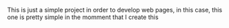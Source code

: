 This is just a simple project in order to develop web pages, in this case, this one is pretty simple in the momment that I create this
